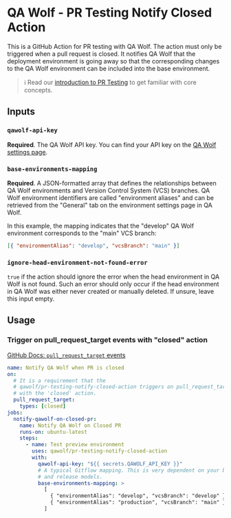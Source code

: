# QA Wolf - PR Testing Notify Closed Action

This is a GitHub Action for PR testing with QA Wolf. The action must only be triggered when a pull request is closed. It notifies QA Wolf that the deployment environment is going away so that the corresponding changes to the QA Wolf environment can be included into the base environment.

> ℹ️ Read our [introduction to PR Testing](https://qawolf.notion.site/VCS-Branch-Testing-45be5d10d93249aeb8c1f995d26356ec?pvs=4) to get familiar with core concepts.

## Inputs

### `qawolf-api-key`

**Required**. The QA Wolf API key. You can find your API key on the [QA Wolf settings page](https://app.qawolf.com/settings).

### `base-environments-mapping`

**Required**. A JSON-formatted array that defines the relationships between QA Wolf environments and Version Control System (VCS) branches. QA Wolf environment identifiers are called "environment aliases" and can be retrieved from the "General" tab on the environment settings page in QA Wolf.

In this example, the mapping indicates that the "develop" QA Wolf environment corresponds to the "main" VCS branch:

```json
[{ "environmentAlias": "develop", "vcsBranch": "main" }]
```

### `ignore-head-environment-not-found-error`

`true` if the action should ignore the error when the head environment in QA Wolf is not found. Such an error should only occur if the head environment in QA Wolf was either never created or manually deleted. If unsure, leave this input empty.

## Usage

### Trigger on pull_request_target events with "closed" action

[GitHub Docs: `pull_request_target` events](https://docs.github.com/en/actions/using-workflows/events-that-trigger-workflows#pull_request_target)

```yaml
name: Notify QA Wolf when PR is closed
on:
  # It is a requirement that the
  # qawolf/pr-testing-notify-closed-action triggers on pull_request_target,
  # with the 'closed' action.
  pull_request_target:
    types: [closed]
jobs:
  notify-qawolf-on-closed-pr:
    name: Notify QA Wolf on Closed PR
    runs-on: ubuntu-latest
    steps:
      - name: Test preview environment
        uses: qawolf/pr-testing-notify-closed-action
        with:
          qawolf-api-key: "${{ secrets.QAWOLF_API_KEY }}"
          # A typical Gitflow mapping. This is very dependent on your branching
          # and release models.
          base-environments-mapping: >
            [
              { "environmentAlias": "develop", "vcsBranch": "develop" },
              { "environmentAlias": "production", "vcsBranch": "main" }
            ]
```
